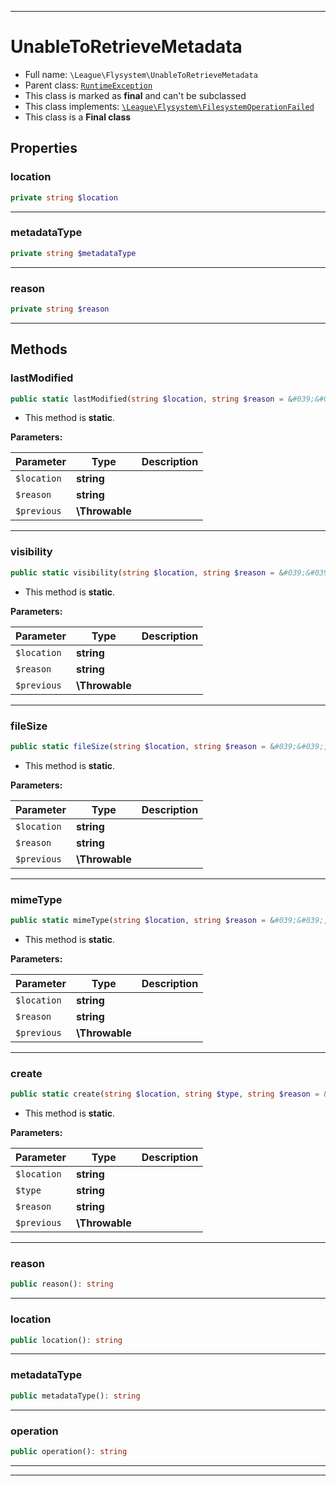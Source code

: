 ***

# UnableToRetrieveMetadata





* Full name: `\League\Flysystem\UnableToRetrieveMetadata`
* Parent class: [`RuntimeException`](../../RuntimeException.md)
* This class is marked as **final** and can't be subclassed
* This class implements:
[`\League\Flysystem\FilesystemOperationFailed`](./FilesystemOperationFailed.md)
* This class is a **Final class**



## Properties


### location



```php
private string $location
```






***

### metadataType



```php
private string $metadataType
```






***

### reason



```php
private string $reason
```






***

## Methods


### lastModified



```php
public static lastModified(string $location, string $reason = &#039;&#039;, \Throwable $previous = null): self
```



* This method is **static**.




**Parameters:**

| Parameter | Type | Description |
|-----------|------|-------------|
| `$location` | **string** |  |
| `$reason` | **string** |  |
| `$previous` | **\Throwable** |  |




***

### visibility



```php
public static visibility(string $location, string $reason = &#039;&#039;, \Throwable $previous = null): self
```



* This method is **static**.




**Parameters:**

| Parameter | Type | Description |
|-----------|------|-------------|
| `$location` | **string** |  |
| `$reason` | **string** |  |
| `$previous` | **\Throwable** |  |




***

### fileSize



```php
public static fileSize(string $location, string $reason = &#039;&#039;, \Throwable $previous = null): self
```



* This method is **static**.




**Parameters:**

| Parameter | Type | Description |
|-----------|------|-------------|
| `$location` | **string** |  |
| `$reason` | **string** |  |
| `$previous` | **\Throwable** |  |




***

### mimeType



```php
public static mimeType(string $location, string $reason = &#039;&#039;, \Throwable $previous = null): self
```



* This method is **static**.




**Parameters:**

| Parameter | Type | Description |
|-----------|------|-------------|
| `$location` | **string** |  |
| `$reason` | **string** |  |
| `$previous` | **\Throwable** |  |




***

### create



```php
public static create(string $location, string $type, string $reason = &#039;&#039;, \Throwable $previous = null): self
```



* This method is **static**.




**Parameters:**

| Parameter | Type | Description |
|-----------|------|-------------|
| `$location` | **string** |  |
| `$type` | **string** |  |
| `$reason` | **string** |  |
| `$previous` | **\Throwable** |  |




***

### reason



```php
public reason(): string
```











***

### location



```php
public location(): string
```











***

### metadataType



```php
public metadataType(): string
```











***

### operation



```php
public operation(): string
```











***


***

